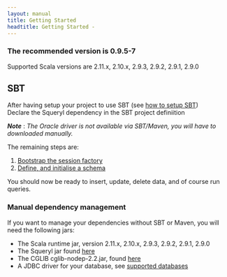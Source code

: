 ```yaml
---
layout: manual
title: Getting Started
headtitle: Getting Started - 
---
```


### The recommended version is 0.9.5-7

Supported Scala versions are 2.11.x, 2.10.x, 2.9.3, 2.9.2, 2.9.1, 2.9.0

SBT
---

After having setup your project to use SBT (see [how to setup
SBT](http://github.com/harrah/xsbt/wiki))  
Declare the Squeryl dependency in the SBT project definiition

<script type="syntaxhighlighter" class="brush: scala">

<![CDATA[

libraryDependencies ++= Seq(
  “org.squeryl” “squeryl” % “0.9.5-7”,
  yourDatabaseDependency
)

//yourDatabaseDependency is one of the supported databases:

val h2 = “com.h2database” % “h2” % “1.2.127”
val mysqlDriver = “mysql” % “mysql-connector-java” % “5.1.10”
val posgresDriver = “postgresql” % “postgresql” % “8.4-701.jdbc4”
val msSqlDriver = “net.sourceforge.jtds” % “jtds” % “1.2.4”
val derbyDriver = “org.apache.derby” % “derby” % “10.7.1.1”
]]>

</script>

***Note*** : *The Oracle driver is not available via SBT/Maven, you will have to downloaded manually.*

The remaining steps are:

1.  [Bootstrap the session
    factory](http://squeryl.org/sessions-and-tx.html)
2.  [Define, and initialise a
    schema](http://squeryl.org/schema-definition.html)

You should now be ready to insert, update, delete data, and of course
run queries.

### Manual dependency management

If you want to manage your dependencies without SBT or Maven, you will
need the following jars:

-   The Scala runtime jar, version 2.11.x, 2.10.x, 2.9.3, 2.9.2, 2.9.1, 2.9.0
-   The Squeryl jar found
    [here](http://github.com/max-l/Squeryl/downloads)
-   The CGLIB cglib-nodep-2.2.jar, found
    [here](http://sourceforge.net/projects/cglib/files/)
-   A JDBC driver for your database, see [supported
    databases](./supported-databases.html)
